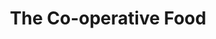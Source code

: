 ---
title: "The Co-operative Food"
url: /bristol/the-co-operative-food-hannah-more-road/
shop: convenience
---
